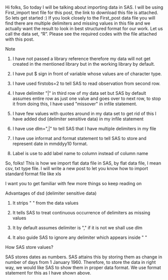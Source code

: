 Hi folks, 
So today I will be talking about importing data in SAS. I will be using First_import text file for this post, the link to download this file is attached.
So lets get started :)
If you look closely to the First_post data file you will find there are multiple delimiters and missing values in this file and we actually want the result to look in best structured format for our work. 
Let us call the data set, “R”. Please see the required codes with the file attached with this post.

Note 

1.	I have not passed a library reference therefore my data will not get created in the mentioned library but in the working library by default.

2.	I have put $ sign in front of variable whose values are of character type.

3.	I have used firstobs=2 to tell SAS to read observation from second row.

4.	I have delimiter "|" in third row of my data set but SAS by default assumes entire row as just one value and goes over to next row, to stop it from doing this, I have used "missover" in infile statement.

5.	I have few values with quotes around in my data set to get rid of this I have added dsd (delimiter sensitive data) in my infile statement

6.	I have use dlm=",|" to tell SAS that I have multiple delimiters in my file

7.	I have use informat and format statement to tell SAS to store and represent date in mmddyy10 format.

8.	Label is use to add label name to column instead of column name

So, folks! 
This is how we import flat data file in SAS, by flat data file, I mean csv, txt type file. I will write a new post to let you know how to import standard format file like xls 

I want you to get familiar with few more things so keep reading on 

Advantages of dsd (delimiter sensitive data)

1) It strips " " from the data values

2) It tells SAS to treat continuous occurrence of delimiters as missing values

3) It by default assumes delimiter is "," if it is not we shall use dlm

4) It also guide SAS to ignore any delimiter which appears inside " " 

How SAS store values?

SAS stores dates as numbers. SAS attains this by storing them as change in number of days from 1 January 1960. Therefore, to store the data in right way, we would like SAS to show them in proper data format. We use format statement for this as I have shown above.
